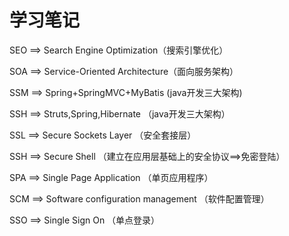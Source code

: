 # 学习笔记   

SEO ==> Search Engine Optimization（搜索引擎优化）

SOA ==> Service-Oriented Architecture（面向服务架构）

SSM ==> Spring+SpringMVC+MyBatis (java开发三大架构)

SSH ==> Struts,Spring,Hibernate （java开发三大架构）

SSL ==> Secure Sockets Layer （安全套接层）

SSH ==> Secure Shell （建立在应用层基础上的安全协议==>免密登陆）

SPA ==> Single Page Application （单页应用程序）

SCM ==> Software configuration management （软件配置管理）

SSO ==> Single Sign On （单点登录）
